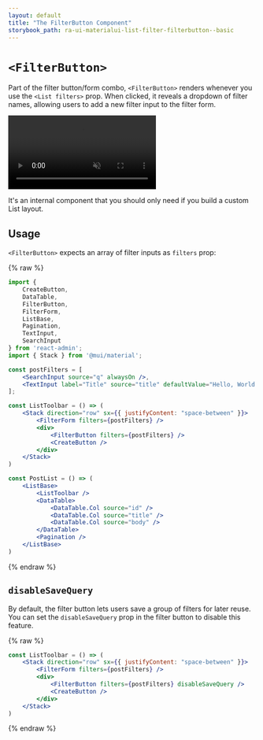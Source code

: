 ```yaml
---
layout: default
title: "The FilterButton Component"
storybook_path: ra-ui-materialui-list-filter-filterbutton--basic
---
```


# `<FilterButton>`

Part of the filter button/form combo, `<FilterButton>` renders whenever you use the `<List filters>` prop. When clicked, it reveals a dropdown of filter names, allowing users to add a new filter input to the filter form.

<video controls autoplay playsinline muted loop>
  <source src="./img/list_filter.mp4" type="video/mp4"/>
  Your browser does not support the video tag.
</video>


It's an internal component that you should only need if you build a custom List layout.

## Usage

`<FilterButton>` expects an array of filter inputs as `filters` prop:

{% raw %}
```jsx
import {
    CreateButton,
    DataTable,
    FilterButton,
    FilterForm,
    ListBase,
    Pagination,
    TextInput,
    SearchInput
} from 'react-admin';
import { Stack } from '@mui/material';

const postFilters = [
    <SearchInput source="q" alwaysOn />,
    <TextInput label="Title" source="title" defaultValue="Hello, World!" />,
];

const ListToolbar = () => (
    <Stack direction="row" sx={{ justifyContent: "space-between" }}>
        <FilterForm filters={postFilters} />
        <div>
            <FilterButton filters={postFilters} />
            <CreateButton />
        </div>
    </Stack>
)

const PostList = () => (
    <ListBase>
        <ListToolbar />
        <DataTable>
            <DataTable.Col source="id" />
            <DataTable.Col source="title" />
            <DataTable.Col source="body" />
        </DataTable>
        <Pagination />
    </ListBase>
)
```
{% endraw %}

## `disableSaveQuery`

By default, the filter button lets users save a group of filters for later reuse. You can set the `disableSaveQuery` prop in the filter button to disable this feature.

{% raw %}
```jsx
const ListToolbar = () => (
    <Stack direction="row" sx={{ justifyContent: "space-between" }}>
        <FilterForm filters={postFilters} />
        <div>
            <FilterButton filters={postFilters} disableSaveQuery />
            <CreateButton />
        </div>
    </Stack>
)
```
{% endraw %}
